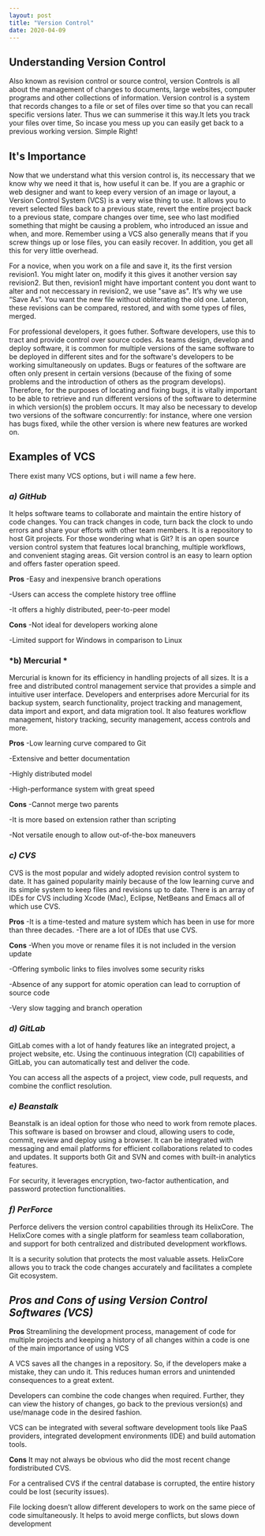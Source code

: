 ```yaml
---
layout: post
title: "Version Control"
date: 2020-04-09
---
```


## Understanding Version Control

Also known as revision control or source control, version Controls is all about the management of changes to documents, 
large websites, computer programs and other collections of information. Version control is a system that records changes 
to a file or set of files over time so that you can recall specific versions later.
   Thus we can summerise it this way.It lets you track your files over time, So incase you mess up you can easily get back 
to a previous working version. Simple Right!


## It's Importance

Now that we understand what this version control is, its neccessary that we know why we need it that is, how useful it can be.
If you are a graphic or web designer and want to keep every version of an image or layout, a Version Control System (VCS) is a very wise thing to use. It allows you to revert selected files back to a previous state, revert the entire project back to a previous state, compare changes over time, see who last modified something that might be causing a problem, who introduced an issue and when, and more. Remember using a VCS also generally means that if you screw things up or lose files, you can easily recover. In addition, you get all this for very little overhead. 
 
 For a novice, when you work on a file and save it, its the first version revision1. You might later on, modify it this gives it another version say revision2. But then, revision1 might have important content you dont want to alter and not neccessary in revision2, we use "save as". It’s why we use “Save As”. You want the new file without obliterating the old one. Lateron, these revisions can be compared, restored, and with some types of files, merged.
  
  For professional developers, it goes futher. Software developers, use this to tract and provide control over source codes. As teams design, develop and deploy software, it is common for multiple versions of the same software to be deployed in different sites and for the software's developers to be working simultaneously on updates. Bugs or features of the software are often only present in certain versions (because of the fixing of some problems and the introduction of others as the program develops). Therefore, for the purposes of locating and fixing bugs, it is vitally important to be able to retrieve and run different versions of the software to determine in which version(s) the problem occurs. It may also be necessary to develop two versions of the software concurrently: for instance, where one version has bugs fixed, while the other version is where new features are worked on. 

  
  ## Examples of VCS
   There exist many VCS options, but i will name a few here.

### *a) GitHub*

It helps software teams to collaborate and maintain the entire history of code changes. You can track changes in code, turn back the clock to undo errors and share your efforts with other team members.
It is a repository to host Git projects. For those wondering what is Git? It is an open source version control system that features local branching, multiple workflows, and convenient staging areas. Git version control is an easy to learn option and offers faster operation speed.

**Pros**
-Easy and inexpensive branch operations

-Users can access the complete history tree offline

-It offers a highly distributed, peer-to-peer model

**Cons**
-Not ideal for developers working alone

-Limited support for Windows in comparison to Linux

### *b) Mercurial *

Mercurial is known for its efficiency in handling projects of all sizes. It is a free and distributed control management service that provides a simple and intuitive user interface.
Developers and enterprises adore Mercurial for its backup system, search functionality, project tracking and management, data import and export, and data migration tool. It also features workflow management, history tracking, security management, access controls and more.

**Pros**
-Low learning curve compared to Git

-Extensive and better documentation

-Highly distributed model

-High-performance system with great speed

  **Cons**
-Cannot merge two parents

-It is more based on extension rather than scripting

-Not versatile enough to allow out-of-the-box maneuvers

### *c) CVS*

CVS is the most popular and widely adopted revision control system to date. It has gained popularity mainly because of the low learning curve and its simple system to keep files and revisions up to date.
There is an array of IDEs for CVS including Xcode (Mac), Eclipse, NetBeans and Emacs all of which use CVS.

**Pros**
-It is a time-tested and mature system which has been in use for more than three decades.
-There are a lot of IDEs that use CVS.

**Cons**
-When you move or rename files it is not included in the version update

-Offering symbolic links to files involves some security risks

-Absence of any support for atomic operation can lead to corruption of source code

-Very slow tagging and branch operation
  
### *d) GitLab*

GitLab comes with a lot of handy features like an integrated project, a project website, etc. Using the continuous integration (CI) capabilities of GitLab, you can automatically test and deliver the code.

You can access all the aspects of a project, view code, pull requests, and combine the conflict resolution.

### *e) Beanstalk*

Beanstalk is an ideal option for those who need to work from remote places. This software is based on browser and cloud, allowing users to code, commit, review and deploy using a browser.
It can be integrated with messaging and email platforms for efficient collaborations related to codes and updates. It supports both Git and SVN and comes with built-in analytics features.

For security, it leverages encryption, two-factor authentication, and password protection functionalities.

### *f) PerForce*

Perforce delivers the version control capabilities through its HelixCore. The HelixCore comes with a single platform for seamless team collaboration, and support for both centralized and distributed development workflows.

It is a security solution that protects the most valuable assets. HelixCore allows you to track the code changes accurately and facilitates a complete Git ecosystem.



  ## *Pros and Cons of using Version Control Softwares (VCS)*
  
  **Pros**
    Streamlining the development process, management of code for multiple projects and keeping a history of all changes within a code is one of the main importance of using VCS
  
  A VCS saves all the changes in a repository. So, if the developers make a mistake, they can undo it. This reduces human errors and unintended consequences to a great extent. 
 
 Developers can combine the code changes when required. Further, they can view the history of changes, go back to the previous version(s) and use/manage code in the desired fashion. 

  VCS can be integrated with several software development tools like PaaS providers, integrated development environments (IDE) and build automation tools.
 
**Cons**
  It may not always be obvious who did the most recent change fordistributed CVS.
  
  For a centralised CVS if the central database is corrupted, the entire history could be lost (security issues).
  
  File locking doesn’t allow different developers to work on the same piece of code simultaneously. It helps to avoid merge conflicts, but slows down development
